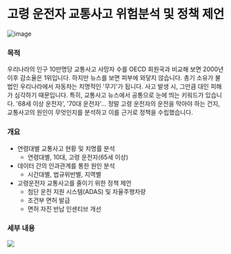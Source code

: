 # 고령 운전자 교통사고 위험분석 및 정책 제언

![image](https://github.com/user-attachments/assets/2ea744d1-efd6-4c0b-8eb0-87b56dba836f)


### 목적
우리나라의 인구 10만명당 교통사고 사망자 수를 OECD 회원국과 비교해 보면 2000년 이후 감소율은 1위입니다. 하지만 뉴스를 보면 피부에 와닿지 않습니다. 총기 소유가 불법인 우리나라에서 자동차는 치명적인 '무기'가 됩니다. 사고 발생 시, 그만큼 대인 피해가 심각하기 때문입니다. 특히, 교통사고 뉴스에서 공통으로 눈에 띄는 키워드가 있습니다. '68세 이상 운전자', '70대 운전자'... 정말 고령 운전자의 운전을 막아야 하는 건지, 교통사고의 원인이 무엇인지를 분석하고 이를 근거로 정책을 수립했습니다.

### 개요
- 연령대별 교통사고 현황 및 치명률 분석
  - 연령대별, 10대, 고령 운전자(65세 이상)
- 데이터 간의 인과관계를 통한 원인 분석
  - 시간대별, 법규위반별, 지역별
- 고령운전자 교통사고를 줄이기 위한 정책 제언
  - 첨단 운전 지원 시스템(ADAS) 및 자율주행차량
  - 조건부 면허 발급
  - 면허 자진 반납 인센티브 개선
 
### 세부 내용
[<img src="https://img.shields.io/badge/Velog-1EBC8F?style=for-the-badge&logo=velog&logoColor=white" />](https://velog.io/@sung_hwan_new/ElderlyDriverTrafficAccident)
